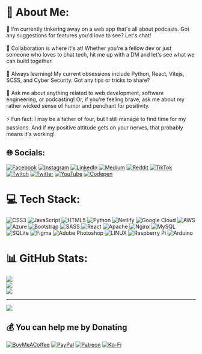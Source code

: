 # 💫 About Me:
🔭 I'm currently tinkering away on a web app that's all about podcasts. Got any suggestions for features you'd love to see? Let's chat!<br><br>👯 Collaboration is where it's at! Whether you're a fellow dev or just someone who loves to chat tech, hit me up with a DM and let's see what we can build together.<br><br>🌱 Always learning! My current obsessions include Python, React, Vitejs, SCSS, and Cyber Security. Got any tips or tricks to share?<br><br>💬 Ask me about anything related to web development, software engineering, or podcasting! Or, if you're feeling brave, ask me about my rather wicked sense of humor and penchant for positivity.<br><br>⚡ Fun fact: I may be a father of four, but I still manage to find time for my passions. And if my positive attitude gets on your nerves, that probably means it's working!


## 🌐 Socials:
[![Facebook](https://img.shields.io/badge/Facebook-%231877F2.svg?logo=Facebook&logoColor=white)](https://facebook.com/kaztraz) [![Instagram](https://img.shields.io/badge/Instagram-%23E4405F.svg?logo=Instagram&logoColor=white)](https://instagram.com/kaztraz/) [![LinkedIn](https://img.shields.io/badge/LinkedIn-%230077B5.svg?logo=linkedin&logoColor=white)](https://linkedin.com/in/jdkarlsson) [![Medium](https://img.shields.io/badge/Medium-12100E?logo=medium&logoColor=white)](https://medium.com/@@JDkarlsson) [![Reddit](https://img.shields.io/badge/Reddit-%23FF4500.svg?logo=Reddit&logoColor=white)](https://reddit.com/user/kaztraz) [![TikTok](https://img.shields.io/badge/TikTok-%23000000.svg?logo=TikTok&logoColor=white)](https://tiktok.com/@@kaztraz) [![Twitch](https://img.shields.io/badge/Twitch-%239146FF.svg?logo=Twitch&logoColor=white)](https://twitch.tv/kaztraz) [![Twitter](https://img.shields.io/badge/Twitter-%231DA1F2.svg?logo=Twitter&logoColor=white)](https://twitter.com/kaztraz) [![YouTube](https://img.shields.io/badge/YouTube-%23FF0000.svg?logo=YouTube&logoColor=white)](https://youtube.com/@jdkarlsson) [![Codepen](https://img.shields.io/badge/Codepen-000000?style=for-the-badge&logo=codepen&logoColor=white)](https://codepen.io/kaztraz) 

# 💻 Tech Stack:
![CSS3](https://img.shields.io/badge/css3-%231572B6.svg?style=for-the-badge&logo=css3&logoColor=white) ![JavaScript](https://img.shields.io/badge/javascript-%23323330.svg?style=for-the-badge&logo=javascript&logoColor=%23F7DF1E) ![HTML5](https://img.shields.io/badge/html5-%23E34F26.svg?style=for-the-badge&logo=html5&logoColor=white) ![Python](https://img.shields.io/badge/python-3670A0?style=for-the-badge&logo=python&logoColor=ffdd54) ![Netlify](https://img.shields.io/badge/netlify-%23000000.svg?style=for-the-badge&logo=netlify&logoColor=#00C7B7) ![Google Cloud](https://img.shields.io/badge/Google%20Cloud-%234285F4.svg?style=for-the-badge&logo=google-cloud&logoColor=white) ![AWS](https://img.shields.io/badge/AWS-%23FF9900.svg?style=for-the-badge&logo=amazon-aws&logoColor=white) ![Azure](https://img.shields.io/badge/azure-%230072C6.svg?style=for-the-badge&logo=azure-devops&logoColor=white) ![Bootstrap](https://img.shields.io/badge/bootstrap-%23563D7C.svg?style=for-the-badge&logo=bootstrap&logoColor=white) ![SASS](https://img.shields.io/badge/SASS-hotpink.svg?style=for-the-badge&logo=SASS&logoColor=white) ![React](https://img.shields.io/badge/react-%2320232a.svg?style=for-the-badge&logo=react&logoColor=%2361DAFB) ![Apache](https://img.shields.io/badge/apache-%23D42029.svg?style=for-the-badge&logo=apache&logoColor=white) ![Nginx](https://img.shields.io/badge/nginx-%23009639.svg?style=for-the-badge&logo=nginx&logoColor=white) ![MySQL](https://img.shields.io/badge/mysql-%2300f.svg?style=for-the-badge&logo=mysql&logoColor=white) ![SQLite](https://img.shields.io/badge/sqlite-%2307405e.svg?style=for-the-badge&logo=sqlite&logoColor=white) 	![Figma](https://img.shields.io/badge/figma-%23F24E1E.svg?style=for-the-badge&logo=figma&logoColor=white) ![Adobe Photoshop](https://img.shields.io/badge/adobephotoshop-%2331A8FF.svg?style=for-the-badge&logo=adobephotoshop&logoColor=white) ![LINUX](https://img.shields.io/badge/Linux-FCC624?style=for-the-badge&logo=linux&logoColor=black) ![Raspberry Pi](https://img.shields.io/badge/-RaspberryPi-C51A4A?style=for-the-badge&logo=Raspberry-Pi) ![Arduino](https://img.shields.io/badge/-Arduino-00979D?style=for-the-badge&logo=Arduino&logoColor=white)
# 📊 GitHub Stats:
![](https://github-readme-stats.vercel.app/api?username=KazTraZ&theme=dark&hide_border=true&include_all_commits=true&count_private=true)<br/>
![](https://github-readme-streak-stats.herokuapp.com/?user=KazTraZ&theme=dark&hide_border=true)<br/>
![](https://github-readme-stats.vercel.app/api/top-langs/?username=KazTraZ&theme=dark&hide_border=true&include_all_commits=true&count_private=true&layout=compact)

---
[![](https://visitcount.itsvg.in/api?id=KazTraZ&icon=0&color=9)](https://visitcount.itsvg.in)

  ## 💰 You can help me by Donating
  [![BuyMeACoffee](https://img.shields.io/badge/Buy%20Me%20a%20Coffee-ffdd00?style=for-the-badge&logo=buy-me-a-coffee&logoColor=black)](https://buymeacoffee.com/kaztraz) [![PayPal](https://img.shields.io/badge/PayPal-00457C?style=for-the-badge&logo=paypal&logoColor=white)](https://paypal.me/kaztraz) [![Patreon](https://img.shields.io/badge/Patreon-F96854?style=for-the-badge&logo=patreon&logoColor=white)](https://patreon.com/kaztraz) [![Ko-Fi](https://img.shields.io/badge/Ko--fi-F16061?style=for-the-badge&logo=ko-fi&logoColor=white)](https://ko-fi.com/kaztraz) 

  
<!-- Proudly created with GPRM ( https://gprm.itsvg.in ) -->
